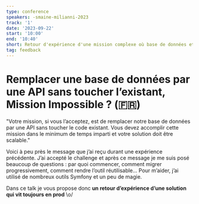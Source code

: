 ```yaml
---
type: conference
speakers: -smaine-milianni-2023
track: '1'
date: '2023-09-22'
start: '10:00'
end: '10:40'
short: Retour d'expérience d'une mission complexe où base de données et API font bon ménage.
tag: feedback
---
```


# Remplacer une base de données par une API sans toucher l’existant, Mission Impossible ? (🇫🇷)

"Votre mission, si vous l’acceptez, est de remplacer notre base de données par une API sans toucher le code existant. Vous devez accomplir cette mission dans le minimum de temps imparti et votre solution doit être scalable."

Voici à peu près le message que j’ai reçu durant une expérience précédente. J’ai accepté le challenge et après ce message je me suis posé beaucoup de questions : par quoi commencer, comment migrer progressivement, comment rendre l’outil réutilisable… Pour m’aider, j’ai utilisé de nombreux outils Symfony et un peu de magie.

Dans ce talk je vous propose donc **un retour d’expérience d’une solution qui vit toujours en prod** \o/

